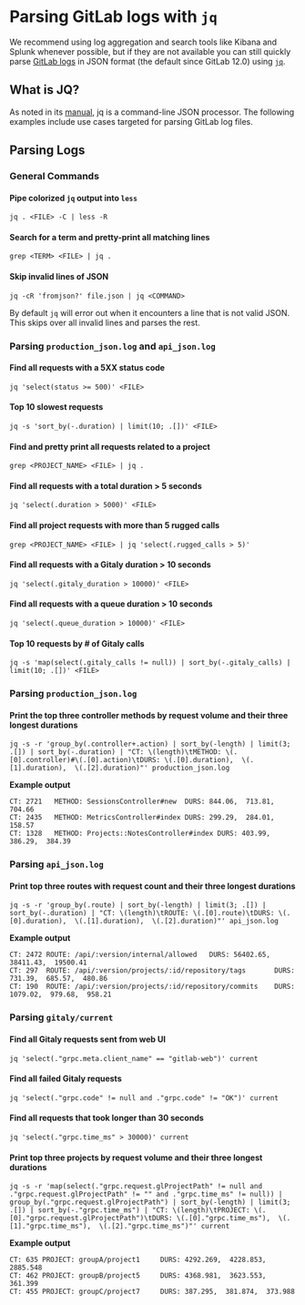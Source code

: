 # Parsing GitLab logs with `jq`

We recommend using log aggregation and search tools like Kibana and Splunk whenever possible,
but if they are not available you can still quickly parse
[GitLab logs](https://gitlab.com/gitlab-org/gitlab/-/merge_requests/26311) in JSON format
(the default since GitLab 12.0) using [`jq`](https://stedolan.github.io/jq/).

## What is JQ?

As noted in its [manual](https://stedolan.github.io/jq/manual/), jq is a command-line JSON processor. The following examples
include use cases targeted for parsing GitLab log files.

## Parsing Logs

### General Commands

#### Pipe colorized `jq` output into `less`

```shell
jq . <FILE> -C | less -R
```

#### Search for a term and pretty-print all matching lines

```shell
grep <TERM> <FILE> | jq .
```

#### Skip invalid lines of JSON

```shell
jq -cR 'fromjson?' file.json | jq <COMMAND>
```

By default `jq` will error out when it encounters a line that is not valid JSON.
This skips over all invalid lines and parses the rest.

### Parsing `production_json.log` and `api_json.log`

#### Find all requests with a 5XX status code

```shell
jq 'select(status >= 500)' <FILE>
```

#### Top 10 slowest requests

```shell
jq -s 'sort_by(-.duration) | limit(10; .[])' <FILE>
```

#### Find and pretty print all requests related to a project

```shell
grep <PROJECT_NAME> <FILE> | jq .
```

#### Find all requests with a total duration > 5 seconds

```shell
jq 'select(.duration > 5000)' <FILE>
```

#### Find all project requests with more than 5 rugged calls

```shell
grep <PROJECT_NAME> <FILE> | jq 'select(.rugged_calls > 5)'
```

#### Find all requests with a Gitaly duration > 10 seconds

```shell
jq 'select(.gitaly_duration > 10000)' <FILE>
```

#### Find all requests with a queue duration > 10 seconds

```shell
jq 'select(.queue_duration > 10000)' <FILE>
```

#### Top 10 requests by # of Gitaly calls

```shell
jq -s 'map(select(.gitaly_calls != null)) | sort_by(-.gitaly_calls) | limit(10; .[])' <FILE>
```

### Parsing `production_json.log`

#### Print the top three controller methods by request volume and their three longest durations

```shell
jq -s -r 'group_by(.controller+.action) | sort_by(-length) | limit(3; .[]) | sort_by(-.duration) | "CT: \(length)\tMETHOD: \(.[0].controller)#\(.[0].action)\tDURS: \(.[0].duration),  \(.[1].duration),  \(.[2].duration)"' production_json.log
```

**Example output**

```plaintext
CT: 2721   METHOD: SessionsController#new  DURS: 844.06,  713.81,  704.66
CT: 2435   METHOD: MetricsController#index DURS: 299.29,  284.01,  158.57
CT: 1328   METHOD: Projects::NotesController#index DURS: 403.99,  386.29,  384.39
```

### Parsing `api_json.log`

#### Print top three routes with request count and their three longest durations

```shell
jq -s -r 'group_by(.route) | sort_by(-length) | limit(3; .[]) | sort_by(-.duration) | "CT: \(length)\tROUTE: \(.[0].route)\tDURS: \(.[0].duration),  \(.[1].duration),  \(.[2].duration)"' api_json.log
```

**Example output**

```plaintext
CT: 2472 ROUTE: /api/:version/internal/allowed   DURS: 56402.65,  38411.43,  19500.41
CT: 297  ROUTE: /api/:version/projects/:id/repository/tags       DURS: 731.39,  685.57,  480.86
CT: 190  ROUTE: /api/:version/projects/:id/repository/commits    DURS: 1079.02,  979.68,  958.21
```

### Parsing `gitaly/current`

#### Find all Gitaly requests sent from web UI

```shell
jq 'select(."grpc.meta.client_name" == "gitlab-web")' current
```

#### Find all failed Gitaly requests

```shell
jq 'select(."grpc.code" != null and ."grpc.code" != "OK")' current
```

#### Find all requests that took longer than 30 seconds

```shell
jq 'select(."grpc.time_ms" > 30000)' current
```

#### Print top three projects by request volume and their three longest durations

```shell
jq -s -r 'map(select(."grpc.request.glProjectPath" != null and ."grpc.request.glProjectPath" != "" and ."grpc.time_ms" != null)) | group_by(."grpc.request.glProjectPath") | sort_by(-length) | limit(3; .[]) | sort_by(-."grpc.time_ms") | "CT: \(length)\tPROJECT: \(.[0]."grpc.request.glProjectPath")\tDURS: \(.[0]."grpc.time_ms"),  \(.[1]."grpc.time_ms"),  \(.[2]."grpc.time_ms")"' current
```

**Example output**

```plaintext
CT: 635 PROJECT: groupA/project1     DURS: 4292.269,  4228.853,  2885.548
CT: 462 PROJECT: groupB/project5     DURS: 4368.981,  3623.553,  361.399
CT: 455 PROJECT: groupC/project7     DURS: 387.295,  381.874,  373.988
```
